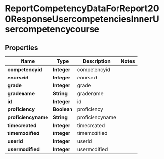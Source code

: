 

# ReportCompetencyDataForReport200ResponseUsercompetenciesInnerUsercompetencycourse


## Properties

| Name | Type | Description | Notes |
|------------ | ------------- | ------------- | -------------|
|**competencyid** | **Integer** | competencyid |  |
|**courseid** | **Integer** | courseid |  |
|**grade** | **Integer** | grade |  |
|**gradename** | **String** | gradename |  |
|**id** | **Integer** | id |  |
|**proficiency** | **Boolean** | proficiency |  |
|**proficiencyname** | **String** | proficiencyname |  |
|**timecreated** | **Integer** | timecreated |  |
|**timemodified** | **Integer** | timemodified |  |
|**userid** | **Integer** | userid |  |
|**usermodified** | **Integer** | usermodified |  |



